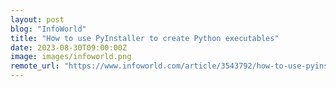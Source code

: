 ```yaml
---
layout: post
blog: "InfoWorld"
title: "How to use PyInstaller to create Python executables"
date: 2023-08-30T09:00:00Z
image: images/infoworld.png
remote_url: "https://www.infoworld.com/article/3543792/how-to-use-pyinstaller-to-create-python-executables.html#tk.rss_applicationdevelopment"
---
```

